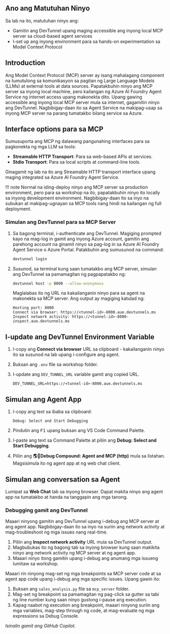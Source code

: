 ## Ano ang Matutuhan Ninyo

Sa lab na ito, matutuhan ninyo ang:

- Gamitin ang DevTunnel upang maging accessible ang inyong local MCP server sa cloud-based agent services
- I-set up ang inyong environment para sa hands-on experimentation sa Model Context Protocol

## Introduction

Ang Model Context Protocol (MCP) server ay isang mahalagang component na tumutulong sa komunikasyon sa pagitan ng Large Language Models (LLMs) at external tools at data sources. Papatakbuhin ninyo ang MCP server sa inyong local machine, pero kailangan ng Azure AI Foundry Agent Service ng internet access upang makonekta dito. Upang gawing accessible ang inyong local MCP server mula sa internet, gagamitin ninyo ang DevTunnel. Nagbibigay-daan ito sa Agent Service na makipag-usap sa inyong MCP server na parang tumatakbo bilang service sa Azure.

## Interface options para sa MCP

Sumusuporta ang MCP ng dalawang pangunahing interfaces para sa pagkonekta ng mga LLM sa tools:

- **Streamable HTTP Transport**: Para sa web-based APIs at services.
- **Stdio Transport**: Para sa local scripts at command-line tools.

Ginagamit ng lab na ito ang Streamable HTTP transport interface upang maging integrated sa Azure AI Foundry Agent Service.

!!! note
    Normal na iding-deploy ninyo ang MCP server sa production environment, pero para sa workshop na ito, papatakbuhin ninyo ito locally sa inyong development environment. Nagbibigay-daan ito sa inyo na subukan at makipag-ugnayan sa MCP tools nang hindi na kailangan ng full deployment.

### Simulan ang DevTunnel para sa MCP Server

1. Sa bagong terminal, i-authenticate ang DevTunnel. Magiging prompted kayo na mag-log in gamit ang inyong Azure account, gamitin ang parehong account na ginamit ninyo sa pag-log in sa Azure AI Foundry Agent Service o Azure Portal. Patakbuhin ang sumusunod na command:

    ```bash
    devtunnel login
    ```

1. Susunod, sa terminal kung saan tumatakbo ang MCP server, simulan ang DevTunnel sa pamamagitan ng pagpapatakbo ng:

    ```bash
    devtunnel host -p 8000 --allow-anonymous
    ```

    Maglalabas ito ng URL na kakailanganin ninyo para sa agent na makonekta sa MCP server. Ang output ay magiging katulad ng:

    ```text
    Hosting port: 8000
    Connect via browser: https://<tunnel-id>-8000.aue.devtunnels.ms
    Inspect network activity: https://<tunnel-id>-8000-inspect.aue.devtunnels.ms
    ```

## I-update ang DevTunnel Environment Variable

1. I-copy ang **Connect via browser** URL sa clipboard - kakailanganin ninyo ito sa susunod na lab upang i-configure ang agent.
2. Buksan ang `.env` file sa workshop folder.
3. I-update ang `DEV_TUNNEL_URL` variable gamit ang copied URL.

    ```text
    DEV_TUNNEL_URL=https://<tunnel-id>-8000.aue.devtunnels.ms
    ```

## Simulan ang Agent App

1. I-copy ang text sa ibaba sa clipboard:

    ```text
    Debug: Select and Start Debugging
    ```

2. Pindutin ang <kbd>F1</kbd> upang buksan ang VS Code Command Palette.
3. I-paste ang text sa Command Palette at piliin ang **Debug: Select and Start Debugging**.
4. Piliin ang **🌎🤖Debug Compound: Agent and MCP (http)** mula sa listahan. Magsisimula ito ng agent app at ng web chat client.

## Simulan ang conversation sa Agent

Lumipat sa **Web Chat** tab sa inyong browser. Dapat makita ninyo ang agent app na tumatakbo at handa na tanggapin ang mga tanong.

### Debugging gamit ang DevTunnel

Maaari ninyong gamitin ang DevTunnel upang i-debug ang MCP server at ang agent app. Nagbibigay-daan ito sa inyo na suriin ang network activity at mag-troubleshoot ng mga issues nang real-time.

1. Piliin ang **Inspect network activity** URL mula sa DevTunnel output.
2. Magbubukas ito ng bagong tab sa inyong browser kung saan makikita ninyo ang network activity ng MCP server at ng agent app.
3. Maaari ninyo itong gamitin upang i-debug ang anumang mga issueng lumitaw sa workshop.

Maaari rin ninyong mag-set ng mga breakpoints sa MCP server code at sa agent app code upang i-debug ang mga specific issues. Upang gawin ito:

1. Buksan ang `sales_analysis.py` file sa `mcp_server` folder.
2. Mag-set ng breakpoint sa pamamagitan ng pag-click sa gutter sa tabi ng line number kung saan ninyo gustong i-pause ang execution.
3. Kapag naabot ng execution ang breakpoint, maaari ninyong suriin ang mga variables, mag-step through ng code, at mag-evaluate ng mga expressions sa Debug Console.

*Isinalin gamit ang GitHub Copilot.*
